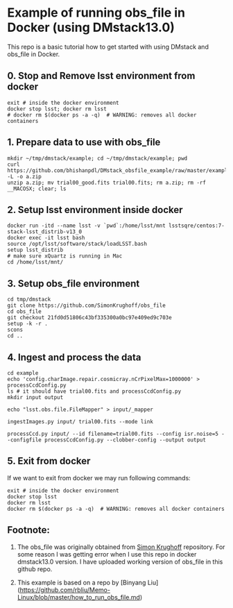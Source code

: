 # Example of running obs_file in Docker (using DMstack13.0)
This repo is a basic tutorial how to get started with using DMstack and obs_file
in Docker.

## 0. Stop and Remove lsst environment from docker
```
exit # inside the docker environment
docker stop lsst; docker rm lsst  
# docker rm $(docker ps -a -q)  # WARNING: removes all docker containers
```

## 1. Prepare data to use with obs_file
```
mkdir ~/tmp/dmstack/example; cd ~/tmp/dmstack/example; pwd
curl https://github.com/bhishanpdl/DMstack_obsfile_example/raw/master/example/trial00_good_fits.zip -L -o a.zip
unzip a.zip; mv trial00_good.fits trial00.fits; rm a.zip; rm -rf __MACOSX; clear; ls
```

## 2. Setup lsst environment inside docker
```
docker run -itd --name lsst -v `pwd`:/home/lsst/mnt lsstsqre/centos:7-stack-lsst_distrib-v13_0
docker exec -it lsst bash
source /opt/lsst/software/stack/loadLSST.bash
setup lsst_distrib
# make sure xQuartz is running in Mac
cd /home/lsst/mnt/
```

## 3. Setup obs_file environment
```
cd tmp/dmstack
git clone https://github.com/SimonKrughoff/obs_file
cd obs_file
git checkout 21fd0d51806c43bf335300a0bc97e409ed9c703e
setup -k -r .
scons
cd ..
```

## 4. Ingest and process the data
```
cd example
echo 'config.charImage.repair.cosmicray.nCrPixelMax=1000000' > processCcdConfig.py
ls # it should have trial00.fits and processCcdConfig.py
mkdir input output

echo "lsst.obs.file.FileMapper" > input/_mapper

ingestImages.py input/ trial00.fits --mode link

processCcd.py input/ --id filename=trial00.fits --config isr.noise=5 --configfile processCcdConfig.py --clobber-config --output output
```

## 5. Exit from docker
If we want to exit from docker we may run following commands:
```
exit # inside the docker environment
docker stop lsst  
docker rm lsst  
docker rm $(docker ps -a -q)  # WARNING: removes all docker containers
```

## Footnote:
1. The obs_file was originally obtained from [Simon Krughoff](https://github.com/SimonKrughoff/obs_file/tree/tickets/DM-6924)
repository. For some reason I was getting error when I use
this repo in docker dmstack13.0 version. 
I have uploaded working version of obs_file in this github repo.

1. This example is based on a repo by [Binyang Liu] (https://github.com/rbliu/Memo-Linux/blob/master/how_to_run_obs_file.md)
